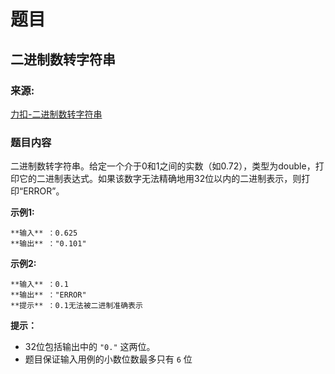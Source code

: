 # 题目

## 二进制数转字符串

### 来源:

[力扣-二进制数转字符串](https://leetcode.cn/problems/bianry-number-to-string-lcci)

### 题目内容

二进制数转字符串。给定一个介于0和1之间的实数（如0.72），类型为double，打印它的二进制表达式。如果该数字无法精确地用32位以内的二进制表示，则打印“ERROR”。

**示例1:**

    
    
    **输入** ：0.625
    **输出** ："0.101"
    

**示例2:**

    
    
    **输入** ：0.1
    **输出** ："ERROR"
    **提示** ：0.1无法被二进制准确表示
    



**提示：**

  * 32位包括输出中的 `"0."` 这两位。
  * 题目保证输入用例的小数位数最多只有 `6` 位

